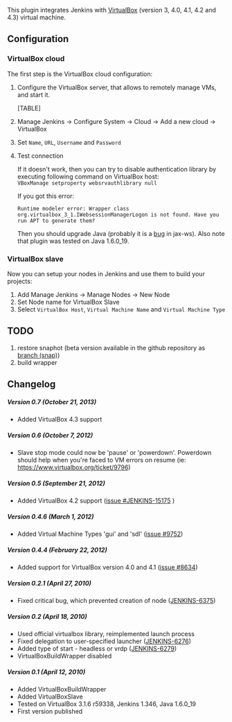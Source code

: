 
This plugin integrates Jenkins with
[VirtualBox](http://www.virtualbox.org/) (version 3, 4.0, 4.1, 4.2 and
4.3) virtual machine.

## Configuration

### VirtualBox cloud

The first step is the VirtualBox cloud configuration:

1.  Configure the VirtualBox server, that allows to remotely manage VMs,
    and start it.

    [TABLE]

2.  Manage Jenkins -\> Configure System -\> Cloud -\> Add a new cloud
    -\> VirtualBox
3.  Set `Name`, `URL`, `Username` and `Password`
4.  Test connection

    If it doesn't work, then you can try to disable authentication
    library by executing following command on VirtualBox host:  
    `VBoxManage setproperty websrvauthlibrary null`

    If you got this error:

        Runtime modeler error: Wrapper class org.virtualbox_3_1.IWebsessionManagerLogon is not found. Have you run APT to generate them?

    Then you should upgrade Java (probably it is a
    [bug](https://jax-ws.dev.java.net/issues/show_bug.cgi?id=554) in
    jax-ws). Also note that plugin was tested on Java 1.6.0\_19.

### VirtualBox slave

Now you can setup your nodes in Jenkins and use them to build your
projects:

1.  Add Manage Jenkins -\> Manage Nodes -\> New Node
2.  Set Node name for VirtualBox Slave
3.  Select `VirtualBox Host`, `Virtual Machine Name` and
    `Virtual Machine Type`

## TODO

1.  restore snaphot (beta version available in the github repository as
    [branch
    (snap)](https://github.com/jenkinsci/virtualbox-plugin/commits/snap))
2.  build wrapper

## Changelog

##### Version 0.7 (October 21, 2013)

-   Added VirtualBox 4.3 support

##### Version 0.6 (October 7, 2012)

-   Slave stop mode could now be 'pause' or 'powerdown'. Powerdown
    should help when you're faced to VM errors on resume (ie:
    <https://www.virtualbox.org/ticket/9796>)

##### Version 0.5 (September 21, 2012)

-   Added VirtualBox 4.2 support ([issue
    \#JENKINS-15175](https://issues.jenkins-ci.org/browse/JENKINS-JENKINS-15175)
    )

##### Version 0.4.6 (March 1, 2012)

-   Added Virtual Machine Types 'gui' and 'sdl' ([issue
    \#9752](https://issues.jenkins-ci.org/browse/JENKINS-9752))

##### Version 0.4.4 (February 22, 2012)

-   Added support for VirtualBox version 4.0 and 4.1 ([issue
    \#8634](https://issues.jenkins-ci.org/browse/JENKINS-8634))

##### Version 0.2.1 (April 27, 2010)

-   Fixed critical bug, which prevented creation of node
    ([JENKINS-6375](https://issues.jenkins-ci.org/browse/JENKINS-6375))

##### Version 0.2 (April 18, 2010)

-   Used official virtualbox library, reimplemented launch process
-   Fixed delegation to user-specified launcher
    ([JENKINS-6276](https://issues.jenkins-ci.org/browse/JENKINS-6276))
-   Added type of start - headless or vrdp
    ([JENKINS-6279](https://issues.jenkins-ci.org/browse/JENKINS-6279))
-   VirtualBoxBuildWrapper disabled

##### Version 0.1 (April 12, 2010)

-   Added VirtualBoxBuildWrapper
-   Added VirtualBoxSlave
-   Tested on VirtualBox 3.1.6 r59338, Jenkins 1.346, Java 1.6.0\_19
-   First version published
